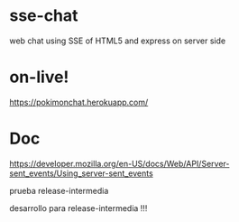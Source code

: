 # sse-chat
web chat using SSE of HTML5 and express on server side

# on-live!

https://pokimonchat.herokuapp.com/

# Doc

https://developer.mozilla.org/en-US/docs/Web/API/Server-sent_events/Using_server-sent_events


prueba release-intermedia

desarrollo para release-intermedia !!! 
